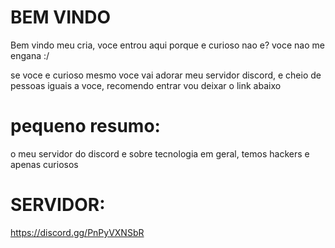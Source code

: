 # BEM VINDO

Bem vindo meu cria, voce entrou aqui porque e curioso nao e?
voce nao me engana :/

se voce e curioso mesmo voce vai adorar meu servidor discord,
e cheio de pessoas iguais a voce,
recomendo entrar vou deixar o link abaixo

# pequeno resumo:
o meu servidor do discord e sobre tecnologia
em geral, temos hackers e apenas curiosos

# SERVIDOR:

https://discord.gg/PnPyVXNSbR
